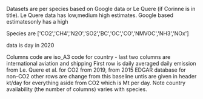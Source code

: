 
Datasets are per species based on Google data or Le Quere (if Corinne is in title).
Le Quere data has low,medium high estimates. Google based estimatesonly has a high

Species are ['CO2','CH4','N2O','SO2','BC','OC','CO','NMVOC','NH3','NOx']

data is day in 2020

Columns code are iso_A3 code for country  - last two columns are international aviation and shipping
First row is daily averaged daily emission from Le. Quere et al. for CO2 from 2019, from 2015 EDGAR database for non-CO2
other rows are change from this baseline
untis are given in header kt/day for everything aside from CO2 which is Mt per day. Note country availability (the number of columns) varies with species.



